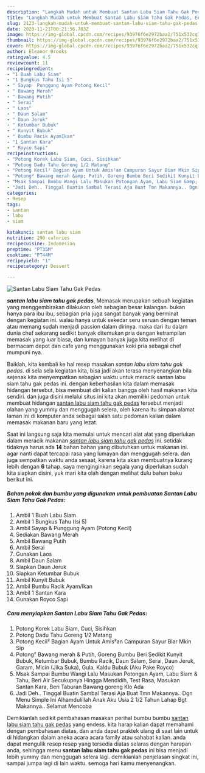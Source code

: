 ```yaml
---
description: "Langkah Mudah untuk Membuat Santan Labu Siam Tahu Gak Pedas, Enak Banget"
title: "Langkah Mudah untuk Membuat Santan Labu Siam Tahu Gak Pedas, Enak Banget"
slug: 2123-langkah-mudah-untuk-membuat-santan-labu-siam-tahu-gak-pedas-enak-banget
date: 2020-11-21T00:21:56.703Z
image: https://img-global.cpcdn.com/recipes/93976f6e2972baa2/751x532cq70/santan-labu-siam-tahu-gak-pedas-foto-resep-utama.jpg
thumbnail: https://img-global.cpcdn.com/recipes/93976f6e2972baa2/751x532cq70/santan-labu-siam-tahu-gak-pedas-foto-resep-utama.jpg
cover: https://img-global.cpcdn.com/recipes/93976f6e2972baa2/751x532cq70/santan-labu-siam-tahu-gak-pedas-foto-resep-utama.jpg
author: Eleanor Brooks
ratingvalue: 4.5
reviewcount: 11
recipeingredient:
- "1 Buah Labu Siam"
- "1 Bungkus Tahu Isi 5"
- " Sayap  Punggung Ayam Potong Kecil"
- " Bawang Merah"
- " Bawang Putih"
- " Serai"
- " Laos"
- " Daun Salam"
- " Daun Jeruk"
- " Ketumbar Bubuk"
- " Kunyit Bubuk"
- " Bumbu Racik AyamIkan"
- "1 Santan Kara"
- " Royco Sapi"
recipeinstructions:
- "Potong Korek Labu Siam, Cuci, Sisihkan"
- "Potong Dadu Tahu Goreng 1/2 Matang"
- "Potong Kecil² Bagian Ayam Untuk Amis²an Campuran Sayur Biar Mkin Sip"
- "Potong² Bawang merah &amp; Putih, Goreng Bumbu Beri Sedikit Kunyit Bubuk, Ketumbar Bubuk, Bumbu Racik, Daun Salam, Serai, Daun Jeruk, Garam, Micin (Jika Suka), Gula, Kaldu Bubuk (Aku Pake Royco)"
- "Msak Sampai Bumbu Wangi Lalu Masukan Potongan Ayam, Labu Siam &amp; Tahu, Beri Air Secukupnya Hingga Mendidih, Test Rasa, Masukan Santan Kara, Beri Taburan Bawang goreng Klo Ada"
- "Jadi Deh.. Tinggal Buatin Sambal Terasi Aja Buat Tmn Makannya.. Dgn Menu Simple Ini Alhamdulillah Anak Aku Usia 2 1/2 Tahun Lahap Bgt Makannya.. Selamat Mencoba"
categories:
- Resep
tags:
- santan
- labu
- siam

katakunci: santan labu siam 
nutrition: 290 calories
recipecuisine: Indonesian
preptime: "PT35M"
cooktime: "PT44M"
recipeyield: "1"
recipecategory: Dessert

---
```



![Santan Labu Siam Tahu Gak Pedas](https://img-global.cpcdn.com/recipes/93976f6e2972baa2/751x532cq70/santan-labu-siam-tahu-gak-pedas-foto-resep-utama.jpg)

<b><i>santan labu siam tahu gak pedas</i></b>, Memasak merupakan sebuah kegiatan yang menggembirakan dilakukan oleh sebagian besar kalangan. bukan hanya para ibu ibu, sebagian pria juga sangat banyak yang berminat dengan kegiatan ini. walau hanya untuk sekedar seru seruan dengan teman atau memang sudah menjadi passion dalam dirinya. maka dari itu dalam dunia chef sekarang sedikit banyak ditemukan pria dengan ketrampilan memasak yang luar biasa, dan lumayan banyak juga kita melihat di bermacam depot dan cafe yang menggunakan koki pria sebagai chef mumpuni nya.

Baiklah, kita kembali ke hal resep masakan <i>santan labu siam tahu gak pedas</i>. di sela sela kegiatan kita, bisa jadi akan terasa menyenangkan bila sejenak kita menyempatkan sebagian waktu untuk meracik santan labu siam tahu gak pedas ini. dengan keberhasilan kita dalam memasak hidangan tersebut, bisa membuat diri kalian bangga oleh hasil makanan kita sendiri. dan juga disini melalui situs ini kita akan memiliki pedoman untuk membuat hidangan <u>santan labu siam tahu gak pedas</u> tersebut menjadi olahan yang yummy dan menggugah selera, oleh karena itu simpan alamat laman ini di komputer anda sebagai salah satu pedoman kalian dalam memasak makanan baru yang lezat.




Saat ini langsung saja kita memulai untuk mencari alat alat yang diperlukan dalam meracik makanan <u><i>santan labu siam tahu gak pedas</i></u> ini. setidak tidaknya harus ada <b>14</b> bahan bahan yang dibutuhkan untuk makanan ini. agar nanti dapat tercapai rasa yang lumayan dan menggugah selera. dan juga sempatkan waktu anda sesaat, karena kita akan membuatnya kurang lebih dengan <b>6</b> tahap. saya menginginkan segala yang diperlukan sudah kita siapkan disini, yuk mari kita olah dengan melihat dulu bahan baku berikut ini.

<!--inarticleads1-->

##### Bahan pokok dan bumbu yang digunakan untuk pembuatan Santan Labu Siam Tahu Gak Pedas:

1. Ambil 1 Buah Labu Siam
1. Ambil 1 Bungkus Tahu (Isi 5)
1. Ambil  Sayap &amp; Punggung Ayam (Potong Kecil)
1. Sediakan  Bawang Merah
1. Ambil  Bawang Putih
1. Ambil  Serai
1. Gunakan  Laos
1. Ambil  Daun Salam
1. Siapkan  Daun Jeruk
1. Siapkan  Ketumbar Bubuk
1. Ambil  Kunyit Bubuk
1. Ambil  Bumbu Racik Ayam/Ikan
1. Ambil 1 Santan Kara
1. Gunakan  Royco Sapi




<!--inarticleads2-->

##### Cara menyiapkan Santan Labu Siam Tahu Gak Pedas:

1. Potong Korek Labu Siam, Cuci, Sisihkan
1. Potong Dadu Tahu Goreng 1/2 Matang
1. Potong Kecil² Bagian Ayam Untuk Amis²an Campuran Sayur Biar Mkin Sip
1. Potong² Bawang merah &amp; Putih, Goreng Bumbu Beri Sedikit Kunyit Bubuk, Ketumbar Bubuk, Bumbu Racik, Daun Salam, Serai, Daun Jeruk, Garam, Micin (Jika Suka), Gula, Kaldu Bubuk (Aku Pake Royco)
1. Msak Sampai Bumbu Wangi Lalu Masukan Potongan Ayam, Labu Siam &amp; Tahu, Beri Air Secukupnya Hingga Mendidih, Test Rasa, Masukan Santan Kara, Beri Taburan Bawang goreng Klo Ada
1. Jadi Deh.. Tinggal Buatin Sambal Terasi Aja Buat Tmn Makannya.. Dgn Menu Simple Ini Alhamdulillah Anak Aku Usia 2 1/2 Tahun Lahap Bgt Makannya.. Selamat Mencoba




Demikianlah sedikit pembahasan masakan perihal bumbu bumbu <u>santan labu siam tahu gak pedas</u> yang endess. kita harap kalian dapat memahami dengan pembahasan diatas, dan anda dapat praktek ulang di saat lain untuk di hidangkan dalam aneka acara acara family atau sahabat kalian. anda dapat mengulik resep resep yang tersedia diatas selaras dengan harapan anda, sehingga menu <b>santan labu siam tahu gak pedas</b> ini bisa menjadi lebih yummy dan menggugah selera lagi. demikianlah penjelasan singkat ini, sampai jumpa lagi di lain waktu. semoga hari kamu menyenangkan.
